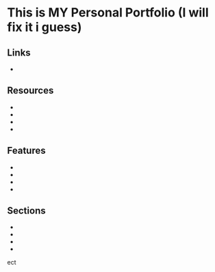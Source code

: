 # This is MY Personal Portfolio (I will fix it i guess)

## Links
-

## Resources
-
-
-
-
## Features
-
-
-
-
## Sections
-
-
-
-
ect

